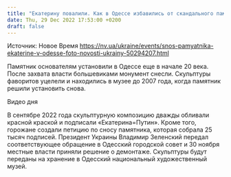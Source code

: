```yaml
---
title: "Екатерину повалили. Как в Одессе избавились от скандального памятника российской императрице — фоторепортаж"
date: Thu, 29 Dec 2022 17:53:00 +0200
draft: false
---
```

Источник: Новое Время https://nv.ua/ukraine/events/snos-pamyatnika-ekaterine-v-odesse-foto-novosti-ukrainy-50294207.html


Памятник основателям установили в Одессе еще в начале 20 века. После захвата власти большевиками монумент снесли. Скульптуры фаворитов уцелели и находились в музее до 2007 года, когда памятник решили установить снова.

 Видео дня   

В сентябре 2022 года скульптурную композицию дважды обливали красной краской и подписали «Екатерина=Путин». Кроме того, горожане создали петицию по сносу памятника, которая собрала 25 тысяч подписей. Президент Украины Владимир Зеленский передал соответствующее обращение в Одесский городской совет и 30 ноября местные власти приняли решение о демонтаже. Скульптуры будут переданы на хранение в Одесский национальный художественный музей.
